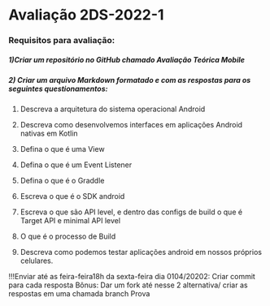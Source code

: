 # Avaliação 2DS-2022-1

### Requisitos para avaliação:

#####        1)Criar um repositório no GitHub chamado Avaliação Teórica Mobile

##### 2) Criar um arquivo Markdown formatado e com as respostas para os seguintes questionamentos:

1. Descreva a arquitetura do sistema operacional Android

1. Descreva como desenvolvemos interfaces em aplicações Android nativas em Kotlin

1. Defina o que é uma View

1. Defina o que é um Event Listener

1. Defina o que é o Graddle

1. Escreva o que é o SDK android

1. Escreva o que são API level, e dentro das configs de build o que é Target API e minimal API level

1. O que é o processo de Build

1. Descreva como podemos testar aplicações android em nossos próprios celulares.

!!!Enviar até as feira-feira18h da sexta-feira dia 0104/20202: Criar commit para cada resposta Bônus: Dar um fork até nesse 2 alternativa/ criar as respostas em uma chamada branch Prova
